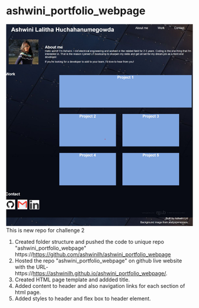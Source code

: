 # ashwini_portfolio_webpage
![screen-shot-challenge2](./assets/images/Screenshot%20challenge2.jpg)
This is new repo for challenge 2
1. Created folder structure and pushed the code to unique repo "ashwini_portfolio_webpage"  https://https://github.com/ashwinilh/ashwini_portfolio_webpage
2. Hosted the repo "ashwini_portfolio_webpage" on github live website with the URL- https://https://ashwinilh.github.io/ashwini_portfolio_webpage/.
3. Created HTML page template and addded title.
4. Added content to header and also navigation links for each section of html page.
5. Added styles to header and flex box to header element.

